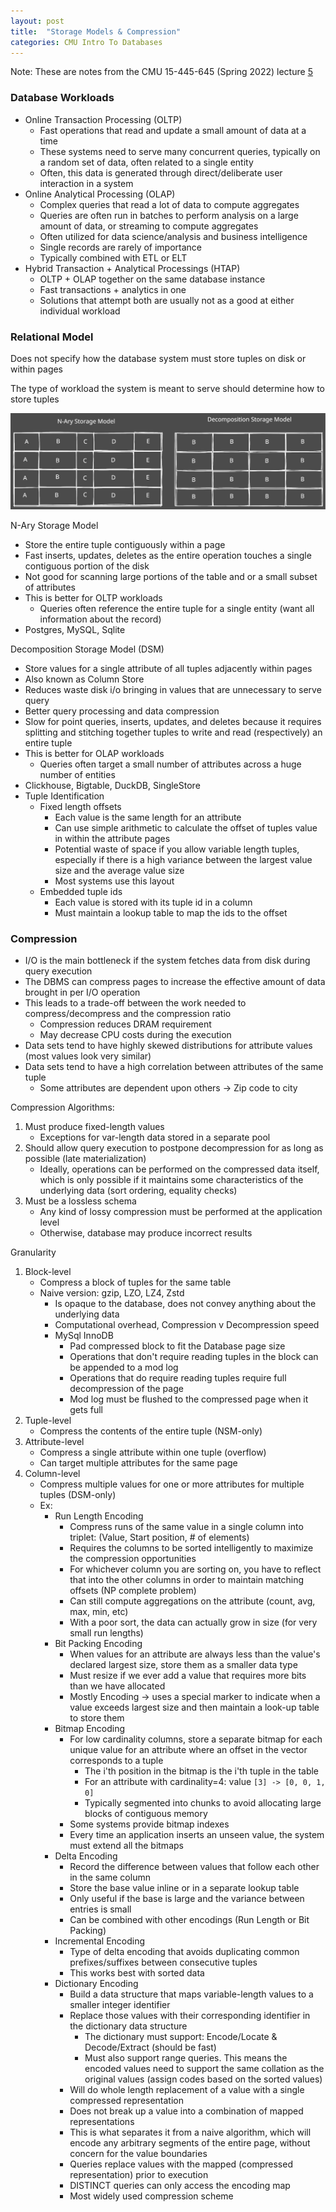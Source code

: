 ```yaml
---
layout: post
title:  "Storage Models & Compression"
categories: CMU Intro To Databases
---
```


Note: These are notes from the CMU 15-445-645 (Spring 2022) lecture [5](https://www.youtube.com/watch?v=q4W5r3GR0OU)

### Database Workloads
- Online Transaction Processing (OLTP)
	- Fast operations that read and update a small amount of data at a time
	- These systems need to serve many concurrent queries, typically on a random set of data, often related to a single entity
	- Often, this data is generated through direct/deliberate user interaction in a system
- Online Analytical Processing (OLAP)
	- Complex queries that read a lot of data to compute aggregates
	- Queries are often run in batches to perform analysis on a large amount of data, or streaming to compute aggregates
	- Often utilized for data science/analysis and business intelligence
	- Single records are rarely of importance
	- Typically combined with ETL or ELT
- Hybrid Transaction + Analytical Processings (HTAP)
	- OLTP + OLAP together on the same database instance
	- Fast transactions + analytics in one
	- Solutions that attempt both are usually not as a good at either individual workload

### Relational Model

Does not specify how the database system must store tuples on disk or within pages

The type of workload the system is meant to serve should determine how to store tuples

![Storage Models](/assets/images/Storage%20Models/Storage%20Models%20%26%20Compression%202022-11-12%2011.48.24.excalidraw.svg)

N-Ary Storage Model
- Store the entire tuple contiguously within a page
- Fast inserts, updates, deletes as the entire operation touches a single contiguous portion of the disk
- Not good for scanning large portions of the table and or a small subset of attributes
- This is better for OLTP workloads
	- Queries often reference the entire tuple for a single entity (want all information about the record)
- Postgres, MySQL, Sqlite

Decomposition Storage Model (DSM)
- Store values for a single attribute of all tuples adjacently within pages
- Also known as Column Store
- Reduces waste disk i/o bringing in values that are unnecessary to serve query
- Better query processing and data compression
- Slow for point queries, inserts, updates, and deletes because it requires splitting and stitching together tuples to write and read (respectively) an entire tuple
- This is better for OLAP workloads
	- Queries often target a small number of attributes across a huge number of entities
- Clickhouse, Bigtable, DuckDB, SingleStore
- Tuple Identification
	- Fixed length offsets
		- Each value is the same length for an attribute
		- Can use simple arithmetic to calculate the offset of tuples value in within the attribute pages
		- Potential waste of space if you allow variable length tuples, especially if there is a high variance between the largest value size and the average value size
		- Most systems use this layout
	- Embedded tuple ids
		- Each value is stored with its tuple id in a column
		- Must maintain a lookup table to map the ids to the offset

### Compression

- I/O is the main bottleneck if the system fetches data from disk during query execution
- The DBMS can compress pages to increase the effective amount of data brought in per I/O operation
- This leads to a trade-off between the work needed to compress/decompress and the compression ratio
	- Compression reduces DRAM requirement
	- May decrease CPU costs during the execution
- Data sets tend to have highly skewed distributions for attribute values (most values look very similar)
- Data sets tend to have a high correlation between attributes of the same tuple
	- Some attributes are dependent upon others -> Zip code to city

Compression Algorithms:
1. Must produce fixed-length values
	- Exceptions for var-length data stored in a separate pool
2. Should allow query execution to postpone decompression for as long as possible (late materialization)
	- Ideally, operations can be performed on the compressed data itself, which is only possible if it maintains some characteristics of the underlying data (sort ordering, equality checks)
3. Must be a lossless schema
	- Any kind of lossy compression must be performed at the application level
	- Otherwise, database may produce incorrect results

Granularity
1. Block-level
	-  Compress a block of tuples for the same table
	- Naive version: gzip, LZO, LZ4, Zstd
		- Is opaque to the database, does not convey anything about the underlying data
		- Computational overhead, Compression v Decompression speed
		- MySql InnoDB
			- Pad compressed block to fit the Database page size
			- Operations that don't require reading tuples in the block can be appended to a mod log
			- Operations that do require reading tuples require full decompression of the page
			- Mod log must be flushed to the compressed page when it gets full
1. Tuple-level
	- Compress the contents of the entire tuple (NSM-only)
2. Attribute-level
	- Compress a single attribute within one tuple (overflow)
	- Can target multiple attributes for the same page
3. Column-level
	- Compress multiple values for one or more attributes for multiple tuples (DSM-only)
	- Ex:
		- Run Length Encoding
			- Compress runs of the same value in a single column into triplet: (Value, Start position, # of elements)
			- Requires the columns to be sorted intelligently to maximize the compression opportunities
			- For whichever column you are sorting on, you have to reflect that into the other columns in order to maintain matching offsets (NP complete problem)
			- Can still compute aggregations on the attribute (count, avg, max, min, etc)
			- With a poor sort, the data can actually grow in size (for very small run lengths)
		- Bit Packing Encoding
			- When values for an attribute are always less than the value's declared largest size, store them as a smaller data type
			- Must resize if we ever add a value that requires more bits than we have allocated
			- Mostly Encoding -> uses a special marker to indicate when a value exceeds largest size and then maintain a look-up table to store them
		- Bitmap Encoding
			- For low cardinality columns, store a separate bitmap for each unique value for an attribute where an offset in the vector corresponds to a tuple
				- The i'th position in the bitmap is the i'th tuple in the table
				- For an attribute with cardinality=4: value `[3] -> [0, 0, 1, 0]`
				- Typically segmented into chunks to avoid allocating large blocks of contiguous memory
			- Some systems provide bitmap indexes
			- Every time an application inserts an unseen value, the system must extend all the bitmaps
		- Delta Encoding
			- Record the difference between values that follow each other in the same column
			- Store the base value inline or in a separate lookup table
			- Only useful if the base is large and the variance between entries is small
			- Can be combined with other encodings (Run Length or Bit Packing)
		- Incremental Encoding
			- Type of delta encoding that avoids duplicating common prefixes/suffixes between consecutive tuples
			- This works best with sorted data
		- Dictionary Encoding
			- Build a data structure that maps variable-length values to a smaller integer identifier
			- Replace those values with their corresponding identifier in the dictionary data structure
				- The dictionary must support: Encode/Locate & Decode/Extract (should be fast)
				- Must also support range queries. This means the encoded values need to support the same collation as the original values (assign codes based on the sorted values)
			- Will do whole length replacement of a value with a single compressed representation
			- Does not break up a value into a combination of mapped representations
			- This is what separates it from a naive algorithm, which will encode any arbitrary segments of the entire page, without concern for the value boundaries
			- Queries replace values with the mapped (compressed representation) prior to execution
			- DISTINCT queries can only access the encoding map
			- Most widely used compression scheme

